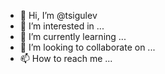 - 👋 Hi, I’m @tsigulev
- 👀 I’m interested in ...
- 🌱 I’m currently learning ...
- 💞️ I’m looking to collaborate on ...
- 📫 How to reach me ...

<!---
tsigulev/tsigulev is a ✨ special ✨ repository because its `README.md` (this file) appears on your GitHub profile.
You can click the Preview link to take a look at your changes.
--->
